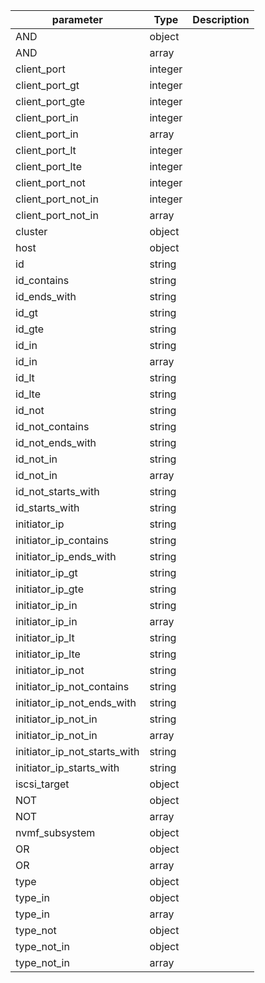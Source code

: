| parameter | Type | Description |
| ----------- | ----------- |----------- |
| AND  |  object  |    |
| AND  |  array  |    |
| client_port  |  integer  |    |
| client_port_gt  |  integer  |    |
| client_port_gte  |  integer  |    |
| client_port_in  |  integer  |    |
| client_port_in  |  array  |    |
| client_port_lt  |  integer  |    |
| client_port_lte  |  integer  |    |
| client_port_not  |  integer  |    |
| client_port_not_in  |  integer  |    |
| client_port_not_in  |  array  |    |
| cluster  |  object  |    |
| host  |  object  |    |
| id  |  string  |    |
| id_contains  |  string  |    |
| id_ends_with  |  string  |    |
| id_gt  |  string  |    |
| id_gte  |  string  |    |
| id_in  |  string  |    |
| id_in  |  array  |    |
| id_lt  |  string  |    |
| id_lte  |  string  |    |
| id_not  |  string  |    |
| id_not_contains  |  string  |    |
| id_not_ends_with  |  string  |    |
| id_not_in  |  string  |    |
| id_not_in  |  array  |    |
| id_not_starts_with  |  string  |    |
| id_starts_with  |  string  |    |
| initiator_ip  |  string  |    |
| initiator_ip_contains  |  string  |    |
| initiator_ip_ends_with  |  string  |    |
| initiator_ip_gt  |  string  |    |
| initiator_ip_gte  |  string  |    |
| initiator_ip_in  |  string  |    |
| initiator_ip_in  |  array  |    |
| initiator_ip_lt  |  string  |    |
| initiator_ip_lte  |  string  |    |
| initiator_ip_not  |  string  |    |
| initiator_ip_not_contains  |  string  |    |
| initiator_ip_not_ends_with  |  string  |    |
| initiator_ip_not_in  |  string  |    |
| initiator_ip_not_in  |  array  |    |
| initiator_ip_not_starts_with  |  string  |    |
| initiator_ip_starts_with  |  string  |    |
| iscsi_target  |  object  |    |
| NOT  |  object  |    |
| NOT  |  array  |    |
| nvmf_subsystem  |  object  |    |
| OR  |  object  |    |
| OR  |  array  |    |
| type  |  object  |    |
| type_in  |  object  |    |
| type_in  |  array  |    |
| type_not  |  object  |    |
| type_not_in  |  object  |    |
| type_not_in  |  array  |    |